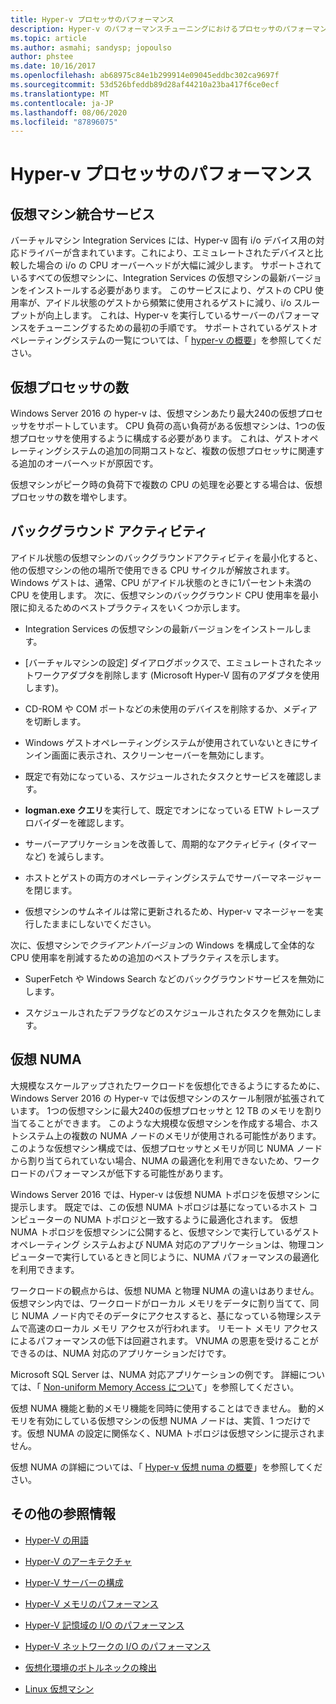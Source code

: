 ```yaml
---
title: Hyper-v プロセッサのパフォーマンス
description: Hyper-v のパフォーマンスチューニングにおけるプロセッサのパフォーマンスに関する考慮事項
ms.topic: article
ms.author: asmahi; sandysp; jopoulso
author: phstee
ms.date: 10/16/2017
ms.openlocfilehash: ab68975c84e1b299914e09045eddbc302ca9697f
ms.sourcegitcommit: 53d526bfeddb89d28af44210a23ba417f6ce0ecf
ms.translationtype: MT
ms.contentlocale: ja-JP
ms.lasthandoff: 08/06/2020
ms.locfileid: "87896075"
---
```

# <a name="hyper-v-processor-performance"></a>Hyper-v プロセッサのパフォーマンス


## <a name="virtual-machine-integration-services"></a>仮想マシン統合サービス

バーチャルマシン Integration Services には、Hyper-v 固有 i/o デバイス用の対応ドライバーが含まれています。これにより、エミュレートされたデバイスと比較した場合の i/o の CPU オーバーヘッドが大幅に減少します。 サポートされているすべての仮想マシンに、Integration Services の仮想マシンの最新バージョンをインストールする必要があります。 このサービスにより、ゲストの CPU 使用率が、アイドル状態のゲストから頻繁に使用されるゲストに減り、i/o スループットが向上します。 これは、Hyper-v を実行しているサーバーのパフォーマンスをチューニングするための最初の手順です。 サポートされているゲストオペレーティングシステムの一覧については、「 [hyper-v の概要](https://technet.microsoft.com/library/hh831531.aspx)」を参照してください。

## <a name="virtual-processors"></a>仮想プロセッサの数

Windows Server 2016 の hyper-v は、仮想マシンあたり最大240の仮想プロセッサをサポートしています。 CPU 負荷の高い負荷がある仮想マシンは、1つの仮想プロセッサを使用するように構成する必要があります。 これは、ゲストオペレーティングシステムの追加の同期コストなど、複数の仮想プロセッサに関連する追加のオーバーヘッドが原因です。

仮想マシンがピーク時の負荷下で複数の CPU の処理を必要とする場合は、仮想プロセッサの数を増やします。

## <a name="background-activity"></a>バックグラウンド アクティビティ

アイドル状態の仮想マシンのバックグラウンドアクティビティを最小化すると、他の仮想マシンの他の場所で使用できる CPU サイクルが解放されます。 Windows ゲストは、通常、CPU がアイドル状態のときに1パーセント未満の CPU を使用します。 次に、仮想マシンのバックグラウンド CPU 使用率を最小限に抑えるためのベストプラクティスをいくつか示します。

-   Integration Services の仮想マシンの最新バージョンをインストールします。

-   [バーチャルマシンの設定] ダイアログボックスで、エミュレートされたネットワークアダプタを削除します (Microsoft Hyper-V 固有のアダプタを使用します)。

-   CD-ROM や COM ポートなどの未使用のデバイスを削除するか、メディアを切断します。

-   Windows ゲストオペレーティングシステムが使用されていないときにサインイン画面に表示され、スクリーンセーバーを無効にします。

-   既定で有効になっている、スケジュールされたタスクとサービスを確認します。

-   **logman.exe クエリ**を実行して、既定でオンになっている ETW トレースプロバイダーを確認します。

-   サーバーアプリケーションを改善して、周期的なアクティビティ (タイマーなど) を減らします。

-   ホストとゲストの両方のオペレーティングシステムでサーバーマネージャーを閉じます。

-   仮想マシンのサムネイルは常に更新されるため、Hyper-v マネージャーを実行したままにしないでください。

次に、仮想マシンで*クライアントバージョン*の Windows を構成して全体的な CPU 使用率を削減するための追加のベストプラクティスを示します。

-   SuperFetch や Windows Search などのバックグラウンドサービスを無効にします。

-   スケジュールされたデフラグなどのスケジュールされたタスクを無効にします。

## <a name="virtual-numa"></a>仮想 NUMA

大規模なスケールアップされたワークロードを仮想化できるようにするために、Windows Server 2016 の Hyper-v では仮想マシンのスケール制限が拡張されています。 1つの仮想マシンに最大240の仮想プロセッサと 12 TB のメモリを割り当てることができます。 このような大規模な仮想マシンを作成する場合、ホストシステム上の複数の NUMA ノードのメモリが使用される可能性があります。 このような仮想マシン構成では、仮想プロセッサとメモリが同じ NUMA ノードから割り当てられていない場合、NUMA の最適化を利用できないため、ワークロードのパフォーマンスが低下する可能性があります。

Windows Server 2016 では、Hyper-v は仮想 NUMA トポロジを仮想マシンに提示します。 既定では、この仮想 NUMA トポロジは基になっているホスト コンピューターの NUMA トポロジと一致するように最適化されます。 仮想 NUMA トポロジを仮想マシンに公開すると、仮想マシンで実行しているゲスト オペレーティング システムおよび NUMA 対応のアプリケーションは、物理コンピューターで実行しているときと同じように、NUMA パフォーマンスの最適化を利用できます。

ワークロードの観点からは、仮想 NUMA と物理 NUMA の違いはありません。 仮想マシン内では、ワークロードがローカル メモリをデータに割り当てて、同じ NUMA ノード内でそのデータにアクセスすると、基になっている物理システムで高速のローカル メモリ アクセスが行われます。 リモート メモリ アクセスによるパフォーマンスの低下は回避されます。 VNUMA の恩恵を受けることができるのは、NUMA 対応のアプリケーションだけです。

Microsoft SQL Server は、NUMA 対応アプリケーションの例です。 詳細については、「 [Non-uniform Memory Access につい](https://technet.microsoft.com/library/ms178144.aspx)て」を参照してください。

仮想 NUMA 機能と動的メモリ機能を同時に使用することはできません。 動的メモリを有効にしている仮想マシンの仮想 NUMA ノードは、実質、1 つだけです。仮想 NUMA の設定に関係なく、NUMA トポロジは仮想マシンに提示されません。

仮想 NUMA の詳細については、「 [Hyper-v 仮想 numa の概要](https://technet.microsoft.com/library/dn282282.aspx)」を参照してください。

## <a name="additional-references"></a>その他の参照情報

-   [Hyper-V の用語](terminology.md)

-   [Hyper-V のアーキテクチャ](architecture.md)

-   [Hyper-V サーバーの構成](configuration.md)

-   [Hyper-V メモリのパフォーマンス](memory-performance.md)

-   [Hyper-V 記憶域の I/O のパフォーマンス](storage-io-performance.md)

-   [Hyper-V ネットワークの I/O のパフォーマンス](network-io-performance.md)

-   [仮想化環境のボトルネックの検出](detecting-virtualized-environment-bottlenecks.md)

-   [Linux 仮想マシン](linux-virtual-machine-considerations.md)

